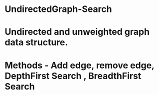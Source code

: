# UndirectedGraph-Search
# Undirected and unweighted graph data structure.
# Methods - Add edge, remove edge, DepthFirst Search , BreadthFirst Search
